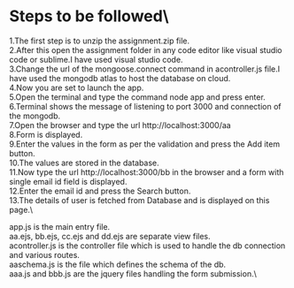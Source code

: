 # Steps to be followed\
1.The first step is to unzip the assignment.zip file.\
2.After this open the assignment folder in any code editor like visual studio code or sublime.I have used visual studio code.\
3.Change the url of the mongoose.connect command in acontroller.js file.I have used the mongodb atlas to host the database on cloud.\
4.Now you are set to launch the app.\
5.Open the terminal and type the command node app and press enter.\
6.Terminal shows the message of listening to port 3000 and connection of the mongodb.\
7.Open the browser and type the url http://localhost:3000/aa \
8.Form is displayed.\
9.Enter the values in the form as per the validation and press the Add item button.\
10.The values are stored in the database.\
11.Now type the url http://localhost:3000/bb in the browser and a form with single email id field is displayed.\
12.Enter the email id and press the Search button.\
13.The details of user is fetched from Database and is displayed on this page.\



app.js is the main entry file.\
aa.ejs, bb.ejs, cc.ejs and dd.ejs are separate view files.\
acontroller.js is the controller file which is used to handle the db connection and various routes.\
aaschema.js is the file which defines the schema of the db.\
aaa.js and bbb.js are the jquery files handling the form submission.\
